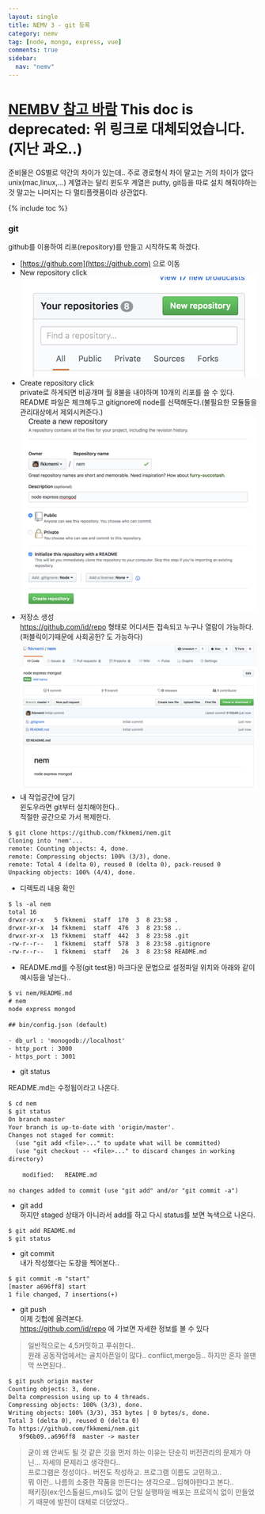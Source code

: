 ```yaml
---
layout: single
title: NEMV 3 - git 등록
category: nemv
tag: [node, mongo, express, vue]
comments: true
sidebar:
  nav: "nemv"
---
```


# [NEMBV 참고 바람](/categories/#nembv) This doc is deprecated: 위 링크로 대체되었습니다.(지난 과오..)

준비물은 OS별로 약간의 차이가 있는데.. 주로 경로형식 차이 말고는 거의 차이가 없다   
unix(mac,linux,...) 계열과는 달리 윈도우 계열은 putty, git등을 따로 설치 해줘야하는 것 말고는 나머지는 다 멀티플랫폼이라 상관없다.

{% include toc %}

### git  
github를 이용하여 리포(repository)를 만들고 시작하도록 하겠다.

- [https://github.com](https://github.com) 으로 이동
- New repository click  
![alt repo](/images/nemv/1.png)
- Create repository click  
private로 하게되면 비공개며 월 8불을 내야하며 10개의 리포를 쓸 수 있다.  
README 파일은 체크해두고 gitignore에 node를 선택해둔다.(불필요한 모듈들을 관리대상에서 제외시켜준다.)    
![alt create](/images/nemv/2.png)
- 저장소 생성  
https://github.com/id/repo 형태로 어디서든 접속되고 누구나 열람이 가능하다.(퍼블릭이기때문에 사회공헌? 도 가능하다)
![alt github](/images/nemv/3.png)
- 내 작업공간에 담기  
윈도우라면 git부터 설치해야한다..  
적절한 공간으로 가서 복제한다.   
       
```text
$ git clone https://github.com/fkkmemi/nem.git
Cloning into 'nem'...
remote: Counting objects: 4, done.
remote: Compressing objects: 100% (3/3), done.
remote: Total 4 (delta 0), reused 0 (delta 0), pack-reused 0
Unpacking objects: 100% (4/4), done.
```
    
- 디렉토리 내용 확인  
    
```text
$ ls -al nem
total 16
drwxr-xr-x   5 fkkmemi  staff  170  3  8 23:58 .
drwxr-xr-x  14 fkkmemi  staff  476  3  8 23:58 ..
drwxr-xr-x  13 fkkmemi  staff  442  3  8 23:58 .git
-rw-r--r--   1 fkkmemi  staff  578  3  8 23:58 .gitignore
-rw-r--r--   1 fkkmemi  staff   26  3  8 23:58 README.md
```
    
- README.md를 수정(git test용)
마크다운 문법으로 설정파일 위치와 아래와 같이 예시등을 넣는다.. 

```text
$ vi nem/README.md 
# nem
node express mongod

## bin/config.json (default)

- db_url : 'monogodb://localhost'
- http_port : 3000
- https_port : 3001
```

- git status

README.md는 수정됨이라고 나온다. 

```text
$ cd nem
$ git status
On branch master
Your branch is up-to-date with 'origin/master'.
Changes not staged for commit:
  (use "git add <file>..." to update what will be committed)
  (use "git checkout -- <file>..." to discard changes in working directory)

    modified:   README.md

no changes added to commit (use "git add" and/or "git commit -a")
```

- git add  
하지만 staged 상태가 아니라서 add를 하고 다시 status를 보면 녹색으로 나온다.

```text
$ git add README.md
$ git status
```

- git commit  
내가 작성했다는 도장을 찍어본다..  

```text
$ git commit -m "start"
[master a696ff8] start
1 file changed, 7 insertions(+)
```

- git push  
이제 깃헙에 올려본다.  
https://github.com/id/repo 에 가보면 자세한 정보를 볼 수 있다

> 일반적으로는 4,5커밋하고 푸쉬한다..  
원래 공동작업에서는 골치아픈일이 많다.. conflict,merge등.. 하지만 혼자 쓸땐 막 쓰면된다..

```text
$ git push origin master
Counting objects: 3, done.
Delta compression using up to 4 threads.
Compressing objects: 100% (3/3), done.
Writing objects: 100% (3/3), 353 bytes | 0 bytes/s, done.
Total 3 (delta 0), reused 0 (delta 0)
To https://github.com/fkkmemi/nem.git
   9f96b09..a696ff8  master -> master
```   

> 굳이 왜 안써도 될 것 같은 깃을 먼저 하는 이유는
단순히 버전관리의 문제가 아닌... 자세의 문제라고 생각한다..  
프로그램은 정성이다.. 버전도 작성하고. 프로그램 이름도 고민하고..  
뭐 이런.. 나름의 소중한 작품을 만든다는 생각으로.. 임해야한다고 본다..  
패키징(ex:인스톨쉴드,msi)도 없이 단일 실행파일 배포는 프로의식 없이 만들었기 때문에 발전이 대체로 더뎠었다..
